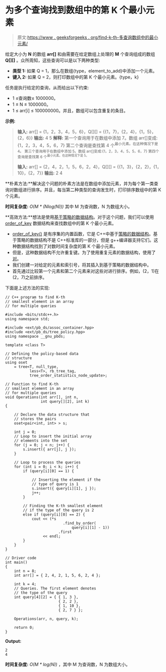 # 为多个查询找到数组中的第 K 个最小元素

> 原文:[https://www . geeksforgeeks . org/find-k-th-多查询数组中的最小元素/](https://www.geeksforgeeks.org/find-k-th-smallest-element-in-an-array-for-multiple-queries/)

给定大小为 **N** 的数组 **arr[]** 和由需要在给定数组上处理的 **M** 个查询组成的数组 **Q[][]** 。众所周知，这些查询可以是以下两种类型:

*   **类型 1:** 如果 Q = 1，那么在数组{type，element_to_add}中添加一个元素。
*   **键入 2:** 如果 Q = 2，则打印数组中的第 K 个最小元素。{type，k}

任务是执行给定的查询，从而给出以下约束:

*   1 ≤查询数≤ 1000000。
*   1 ≤ N ≤ 1000000。
*   1 ≤ arr[i] ≤ 100000000。并且，数组可以包含重复的条目。

**示例:**

> **输入:** arr[] = {1，2，3，4，5，6}，Q[][] = {{1，7}，{2，4}，{1，5}，{2，6}}
> **输出:** 4 5
> **解释:**
> 第一个查询用于在数组中添加 7。数组 arr[]变成:{1，2，3，4，5，6，7}
> 第二个查询是查找第 4 个<sup>最小元素。在这种情况下是 4。
> 第三个查询用于在数组中添加 5。数组 arr[]变成:{1，2，3，4，5，5，6，7}
> 第四个查询是查找第 6 个<sup>最小元素。在这种情况下是 5。</sup></sup>
> 
> **输入:** arr[] = {2，4，2，1，5，6，2，4}，Q[][] = {{1，3}，{2，2}，{1，10}，{2，7}}
> **输出:** 2 4

**朴素方法:**解决这个问题的朴素方法是在数组中添加元素，并为每个第一类查询对数组进行排序。并且，每当第二种类型的查询发生时，打印排序数组中的第 K 个元素。

**时间复杂度:** *O(M * (Nlog(N)))* 其中 M 为查询数，N 为数组大小。

**高效方法:**想法是使用[基于策略的数据结构](https://www.geeksforgeeks.org/policy-based-data-structures-g/)。对于这个问题，我们可以使用 [order_of_key](https://www.geeksforgeeks.org/order_of_key-in-c/) 数据结构来查找数组中的第 K 个最小元素。

*   [order_of_key()](https://www.geeksforgeeks.org/order_of_key-in-c/) 是有序集的内置函数，它是 C++中基于[策略的数据结构](https://www.geeksforgeeks.org/policy-based-data-structures-g/)。基于策略的数据结构不是 C++标准库的一部分，但是 g++编译器支持它们。这种数据结构找到了对数时间复杂度的第 K 个最小元素。
*   但是，这种数据结构不允许重复键。为了使用重复元素的数据结构，使用了[对](https://www.geeksforgeeks.org/pair-in-cpp-stl/)。
*   我们创建一对给定的元素和索引号，将其插入到基于策略的数据结构中。
*   首先通过比较第一个元素和第二个元素来对这些对进行排序。例如，(2，1)在(2，7)之前排序。

下面是上述方法的实现:

```
// C++ program to find K-th
// smallest element in an array
// for multiple queries

#include <bits/stdc++.h>
using namespace std;

#include <ext/pb_ds/assoc_container.hpp>
#include <ext/pb_ds/tree_policy.hpp>
using namespace __gnu_pbds;

template <class T>

// Defining the policy-based data
// structure
using oset
    = tree<T, null_type,
           less<T>, rb_tree_tag,
           tree_order_statistics_node_update>;

// Function to find K-th
// smallest element in an array
// for multiple queries
void Operations(int arr[], int n,
                int query[][2], int k)
{

    // Declare the data structure that
    // stores the pairs
    oset<pair<int, int> > s;

    int j = 0;
    // Loop to insert the initial array
    // elements into the set
    for (j = 0; j < n; j++) {
        s.insert({ arr[j], j });
    }

    // Loop to process the queries
    for (int i = 0; i < k; i++) {
        if (query[i][0] == 1) {

            // Inserting the element if the
            // type of query is 1
            s.insert({ query[i][1], j });
            j++;
        }

        // Finding the K-th smallest element
        // if the type of the query is 2
        else if (query[i][0] == 2) {
            cout << (*s
                          .find_by_order(
                              query[i][1] - 1))
                        .first
                 << endl;
        }
    }
}

// Driver code
int main()
{
    int n = 8;
    int arr[] = { 2, 4, 2, 1, 5, 6, 2, 4 };

    int k = 4;
    // Queries. The first element denotes
    // the type of the query
    int query[4][2] = { { 1, 3 },
                        { 2, 2 },
                        { 1, 10 },
                        { 2, 7 } };

    Operations(arr, n, query, k);

    return 0;
}
```

**Output:**

```
2
4

```

**时间复杂度:** *O(M * log(N))* ，其中 M 为查询数，N 为数组大小。